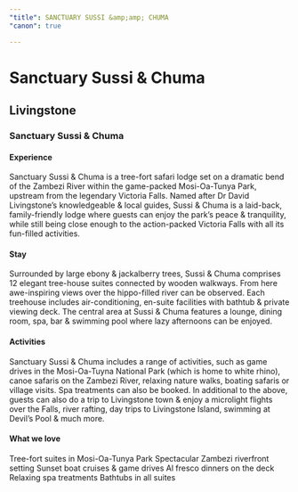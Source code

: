 ```yaml
---
"title": SANCTUARY SUSSI &amp;amp; CHUMA
"canon": true

---
```


# Sanctuary Sussi & Chuma
## Livingstone
### Sanctuary Sussi & Chuma

#### Experience
Sanctuary Sussi &amp; Chuma is a tree-fort safari lodge set on a dramatic bend of the Zambezi River within the game-packed Mosi-Oa-Tunya Park, upstream from the legendary Victoria Falls.
Named after Dr David Livingstone’s knowledgeable &amp; local guides, Sussi &amp; Chuma is a laid-back, family-friendly lodge where guests can enjoy the park’s peace &amp; tranquility, while still being close enough to the action-packed Victoria Falls with all its fun-filled activities.

#### Stay
Surrounded by large ebony &amp; jackalberry trees, Sussi &amp; Chuma comprises 12 elegant tree-house suites connected by wooden walkways.  From here awe-inspiring views over the hippo-filled river can be observed.
Each treehouse includes air-conditioning, en-suite facilities with bathtub &amp; private viewing deck.
The central area at Sussi &amp; Chuma features a lounge, dining room, spa, bar &amp; swimming pool where lazy afternoons can be enjoyed.

#### Activities
Sanctuary Sussi &amp; Chuma includes a range of activities, such as game drives in the Mosi-Oa-Tuyna National Park (which is home to white rhino), canoe safaris on the Zambezi River, relaxing nature walks, boating safaris or village visits.
Spa treatments can also be booked.
In additional to the above, guests can also do a trip to Livingstone town &amp; enjoy a microlight flights over the Falls, river rafting, day trips to Livingstone Island, swimming at Devil’s Pool &amp; much more.


#### What we love
Tree-fort suites in Mosi-Oa-Tunya Park
Spectacular Zambezi riverfront setting
Sunset boat cruises &amp; game drives
Al fresco dinners on the deck
Relaxing spa treatments
Bathtubs in all suites